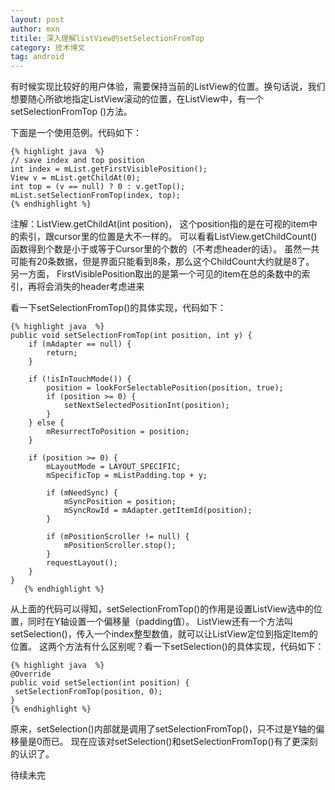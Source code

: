 ```yaml
---
layout: post
author: mxn
titile: 深入理解listView的setSelectionFromTop
category: 技术博文
tag: android
---
```


有时候实现比较好的用户体验，需要保持当前的ListView的位置。换句话说，我们想要随心所欲地指定ListView滚动的位置，在ListView中，有一个setSelectionFromTop
()方法。

下面是一个使用范例。代码如下：

    {% highlight java  %}
    // save index and top position
    int index = mList.getFirstVisiblePosition();
    View v = mList.getChildAt(0);
    int top = (v == null) ? 0 : v.getTop();
    mList.setSelectionFromTop(index, top);
    {% endhighlight %}

注解：ListView.getChildAt(int position)， 这个position指的是在可视的item中的索引，跟cursor里的位置是大不一样的。
可以看看ListView.getChildCount()函数得到个数是小于或等于Cursor里的个数的（不考虑header的话）。
虽然一共可能有20条数据，但是界面只能看到8条，那么这个ChildCount大约就是8了。
另一方面， FirstVisiblePosition取出的是第一个可见的item在总的条数中的索引，再将会消失的header考虑进来

看一下setSelectionFromTop()的具体实现，代码如下：

    {% highlight java  %}
    public void setSelectionFromTop(int position, int y) {
        if (mAdapter == null) {
            return;
        }

        if (!isInTouchMode()) {
            position = lookForSelectablePosition(position, true);
            if (position >= 0) {
                setNextSelectedPositionInt(position);
            }
        } else {
            mResurrectToPosition = position;
        }

        if (position >= 0) {
            mLayoutMode = LAYOUT_SPECIFIC;
            mSpecificTop = mListPadding.top + y;

            if (mNeedSync) {
                mSyncPosition = position;
                mSyncRowId = mAdapter.getItemId(position);
            }

            if (mPositionScroller != null) {
                mPositionScroller.stop();
            }
            requestLayout();
        }
    }
       {% endhighlight %}

从上面的代码可以得知，setSelectionFromTop()的作用是设置ListView选中的位置，同时在Y轴设置一个偏移量（padding值）。
ListView还有一个方法叫setSelection()，传入一个index整型数值，就可以让ListView定位到指定Item的位置。
这两个方法有什么区别呢？看一下setSelection()的具体实现，代码如下：

    {% highlight java  %}
    @Override
    public void setSelection(int position) {
     setSelectionFromTop(position, 0);
    }
    {% endhighlight %}

原来，setSelection()内部就是调用了setSelectionFromTop()，只不过是Y轴的偏移量是0而已。
现在应该对setSelection()和setSelectionFromTop()有了更深刻的认识了。


待续未完
